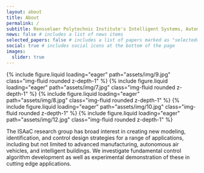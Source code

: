 ```yaml
---
layout: about
title: About
permalink: /
subtitle: Rensselaer Polytechnic Institute's Intelligent Systems, Automation and Control Lab
news: false # includes a list of news items
selected_papers: false # includes a list of papers marked as "selected={true}"
social: true # includes social icons at the bottom of the page
images:
  slider: true
---
```


<swiper-container keyboard="true" navigation="true" pagination="true" pagination-clickable="true" pagination-dynamic-bullets="true" rewind="true" autoplay-delay="2500">
  <swiper-slide>{% include figure.liquid loading="eager" path="assets/img/9.jpg" class="img-fluid rounded z-depth-1" %}</swiper-slide>
  <swiper-slide>{% include figure.liquid loading="eager" path="assets/img/7.jpg" class="img-fluid rounded z-depth-1" %}</swiper-slide>
  <swiper-slide>{% include figure.liquid loading="eager" path="assets/img/8.jpg" class="img-fluid rounded z-depth-1" %}</swiper-slide>
  <swiper-slide>{% include figure.liquid loading="eager" path="assets/img/10.jpg" class="img-fluid rounded z-depth-1" %}</swiper-slide>
  <swiper-slide>{% include figure.liquid loading="eager" path="assets/img/12.jpg" class="img-fluid rounded z-depth-1" %}</swiper-slide>
</swiper-container>

The ISAaC research group has broad interest in creating new modeling, identification, and control design strategies for a range of applications, including but not limited to advanced manufacturing, autonomous air vehicles, and intelligent buildings. We investigate fundamental control algorithm development as well as experimental demonstration of these in cutting edge applications.

